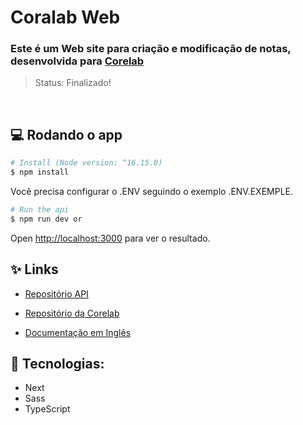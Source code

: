 # Coralab Web

### Este é um Web site para criação e modificação de notas, desenvolvida para <a href="https://www.corelab.com.br/pt">Corelab</a>

> Status: Finalizado!

</br>

## 💻 Rodando o app
```bash
# Install (Node version: ^16.15.0)
$ npm install
```
Você precisa configurar o .ENV seguindo o exemplo .ENV.EXEMPLE.

```bash
# Run the api
$ npm run dev or 
```
Open [http://localhost:3000](http://localhost:3000) para ver o resultado.

## ✨ Links

+ <a href="https://github.com/JuanLima10/Corelab-Api" target="_blank">Repositório API</a>

+ <a href="https://github.com/corelabbr/corelab-web-challenge" target="_blank">Repositório da Corelab</a>

+ <a href="https://github.com/JuanLima10/Corelab-Web/blob/corelab-challenge-juan/PULL_REQUEST.md" target="_blank">Documentação em Inglês</a>

## 🧪 Tecnologias:

+ Next
+ Sass
+ TypeScript